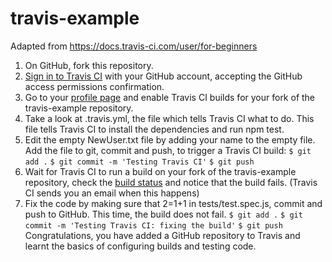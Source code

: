 # travis-example

Adapted from https://docs.travis-ci.com/user/for-beginners

1. On GitHub, fork this repository.
1. <a href="https://travis-ci.org/auth">Sign in to Travis CI</a> with your GitHub account, accepting the GitHub access permissions confirmation.
1. Go to your <a href="https://travis-ci.org/profile">profile page</a> and enable Travis CI builds for your fork of the travis-example repository.
1. Take a look at .travis.yml, the file which tells Travis CI what to do. This file tells Travis CI to install the dependencies and run npm test.
1. Edit the empty NewUser.txt file by adding your name to the empty file. Add the file to git, commit and push, to trigger a Travis CI build:
`$ git add .`
`$ git commit -m 'Testing Travis CI'`
`$ git push`
1. Wait for Travis CI to run a build on your fork of the travis-example repository, check the <a href="https://travis-ci.org/repositories">build status</a> and notice that the build fails. (Travis CI sends you an email when this happens)
1. Fix the code by making sure that 2=1+1 in tests/test.spec.js, commit and push to GitHub. This time, the build does not fail.
`$ git add .`
`$ git commit -m 'Testing Travis CI: fixing the build'`
`$ git push`
Congratulations, you have added a GitHub repository to Travis and learnt the basics of configuring builds and testing code.
